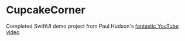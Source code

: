 # CupcakeCorner
Completed SwiftUI demo project from Paul Hudson's [fantastic YouTube video](https://www.youtube.com/watch?v=Ho88Eid9gi0)
